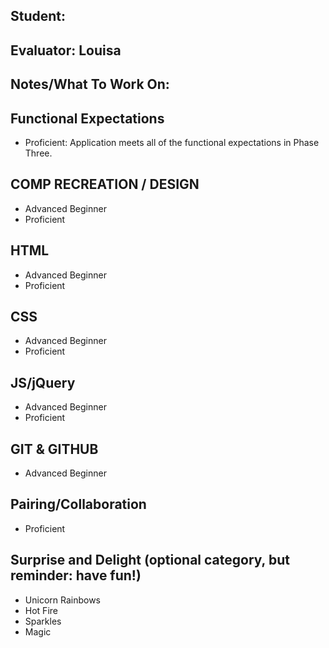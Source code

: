 ## Student:
## Evaluator: Louisa
## Notes/What To Work On:


## Functional Expectations

* Proficient: Application meets all of the functional expectations in Phase Three.


## COMP RECREATION / DESIGN

* Advanced Beginner  
* Proficient  


## HTML

* Advanced Beginner  
* Proficient   


## CSS

* Advanced Beginner  
* Proficient  


## JS/jQuery

* Advanced Beginner  
* Proficient  


## GIT & GITHUB

* Advanced Beginner

## Pairing/Collaboration

* Proficient

## Surprise and Delight (optional category, but reminder: have fun!)

* Unicorn Rainbows  
* Hot Fire  
* Sparkles  
* Magic  
